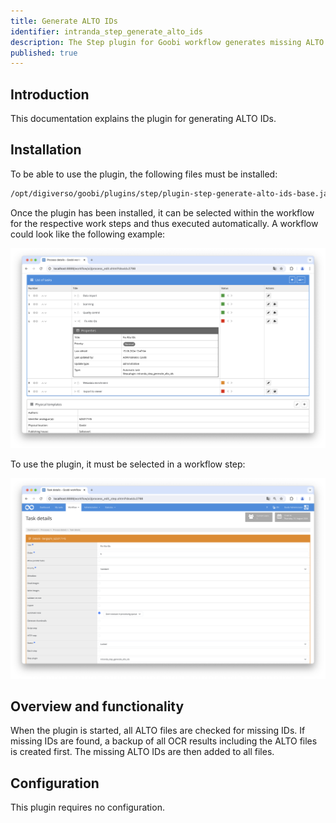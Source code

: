 ```yaml
---
title: Generate ALTO IDs
identifier: intranda_step_generate_alto_ids
description: The Step plugin for Goobi workflow generates missing ALTO IDs. This is required for the ALTO editor to work properly. Some external OCR tools don't provide these ALTO IDs. This plugin can then be used to generate them afterwards.
published: true
---
```


## Introduction
This documentation explains the plugin for generating ALTO IDs.

## Installation
To be able to use the plugin, the following files must be installed:

```bash
/opt/digiverso/goobi/plugins/step/plugin-step-generate-alto-ids-base.jar
```

Once the plugin has been installed, it can be selected within the workflow for the respective work steps and thus executed automatically. A workflow could look like the following example:

![Example of a workflow structure](screen1_en.png)

To use the plugin, it must be selected in a workflow step:

![Configuration of the workflow step for using the plugin](screen2_en.png)


## Overview and functionality
When the plugin is started, all ALTO files are checked for missing IDs.
If missing IDs are found, a backup of all OCR results including the ALTO files is created first.
The missing ALTO IDs are then added to all files.


## Configuration
This plugin requires no configuration.
